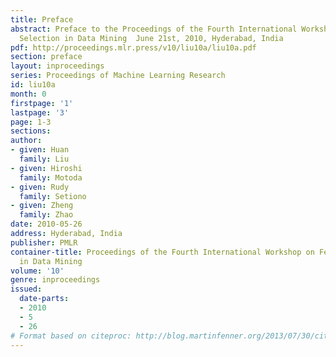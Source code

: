 ```yaml
---
title: Preface
abstract: Preface to the Proceedings of the Fourth International Workshop on Feature
  Selection in Data Mining  June 21st, 2010, Hyderabad, India
pdf: http://proceedings.mlr.press/v10/liu10a/liu10a.pdf
section: preface
layout: inproceedings
series: Proceedings of Machine Learning Research
id: liu10a
month: 0
firstpage: '1'
lastpage: '3'
page: 1-3
sections: 
author:
- given: Huan
  family: Liu
- given: Hiroshi
  family: Motoda
- given: Rudy
  family: Setiono
- given: Zheng
  family: Zhao
date: 2010-05-26
address: Hyderabad, India
publisher: PMLR
container-title: Proceedings of the Fourth International Workshop on Feature Selection
  in Data Mining
volume: '10'
genre: inproceedings
issued:
  date-parts:
  - 2010
  - 5
  - 26
# Format based on citeproc: http://blog.martinfenner.org/2013/07/30/citeproc-yaml-for-bibliographies/
---
```

